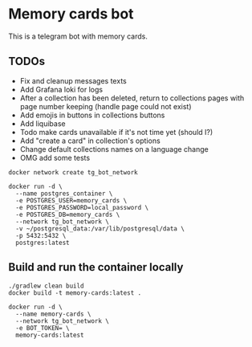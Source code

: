 # Memory cards bot 

This is a telegram bot with memory cards.

 ## TODOs
- Fix and cleanup messages texts
- Add Grafana loki for logs
- After a collection has been deleted, return to collections pages with page number keeping (handle page could not exist)
- Add emojis in buttons in collections buttons
- Add liquibase
- Todo make cards unavailable if it's not time yet (should I?)
- Add "create a card" in collection's options
- Change default collections names on a language change
- OMG add some tests


```shell
docker network create tg_bot_network
```

```shell
docker run -d \
  --name postgres_container \
  -e POSTGRES_USER=memory_cards \
  -e POSTGRES_PASSWORD=local_password \
  -e POSTGRES_DB=memory_cards \
  --network tg_bot_network \
  -v ~/postgresql_data:/var/lib/postgresql/data \
  -p 5432:5432 \
  postgres:latest
```

## Build and run the container locally

```shell
./gradlew clean build
docker build -t memory-cards:latest .
```

```shell
docker run -d \
  --name memory-cards \
  --network tg_bot_network \
  -e BOT_TOKEN= \
  memory-cards:latest
```
